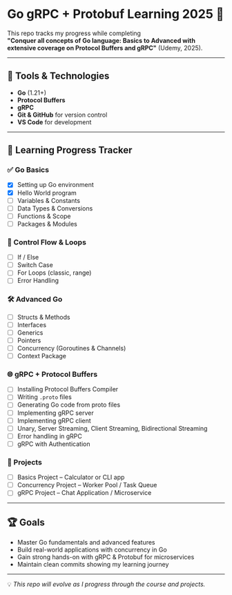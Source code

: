 # Go gRPC + Protobuf Learning 2025 🚀

This repo tracks my progress while completing  
**"Conquer all concepts of Go language: Basics to Advanced with extensive coverage on Protocol Buffers and gRPC"** (Udemy, 2025).

---

## 📌 Tools & Technologies
- **Go** (1.21+)
- **Protocol Buffers**
- **gRPC**
- **Git & GitHub** for version control
- **VS Code** for development

---

## 📖 Learning Progress Tracker

### ✅ Go Basics
- [X] Setting up Go environment  
- [x] Hello World program  
- [ ] Variables & Constants  
- [ ] Data Types & Conversions  
- [ ] Functions & Scope  
- [ ] Packages & Modules  

### 🔄 Control Flow & Loops
- [ ] If / Else  
- [ ] Switch Case  
- [ ] For Loops (classic, range)  
- [ ] Error Handling  

### 🛠 Advanced Go
- [ ] Structs & Methods  
- [ ] Interfaces  
- [ ] Generics  
- [ ] Pointers  
- [ ] Concurrency (Goroutines & Channels)  
- [ ] Context Package  

### 🌐 gRPC + Protocol Buffers
- [ ] Installing Protocol Buffers Compiler  
- [ ] Writing `.proto` files  
- [ ] Generating Go code from proto files  
- [ ] Implementing gRPC server  
- [ ] Implementing gRPC client  
- [ ] Unary, Server Streaming, Client Streaming, Bidirectional Streaming  
- [ ] Error handling in gRPC  
- [ ] gRPC with Authentication  

### 📂 Projects
- [ ] Basics Project – Calculator or CLI app  
- [ ] Concurrency Project – Worker Pool / Task Queue  
- [ ] gRPC Project – Chat Application / Microservice  

---

## 🏆 Goals
- Master Go fundamentals and advanced features  
- Build real-world applications with concurrency in Go  
- Gain strong hands-on with gRPC & Protobuf for microservices  
- Maintain clean commits showing my learning journey  

---

💡 *This repo will evolve as I progress through the course and projects.*
